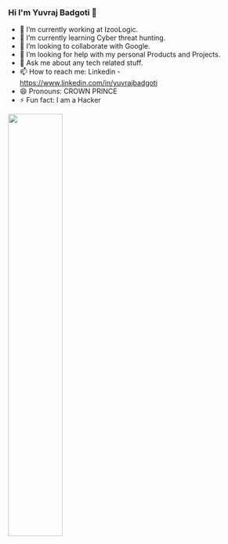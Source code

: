 ### Hi I'm Yuvraj Badgoti 👋

- 🔭 I’m currently working at IzooLogic.
- 🌱 I’m currently learning Cyber threat hunting.
- 👯 I’m looking to collaborate with Google.
- 🤔 I’m looking for help with my personal Products and Projects.
- 💬 Ask me about any tech related stuff.
- 📫 How to reach me: Linkedin - https://www.linkedin.com/in/yuvrajbadgoti
- 😄 Pronouns: CROWN PRINCE
- ⚡ Fun fact: I am a Hacker 

<img align="left" width="47%" src="https://github-readme-stats.vercel.app/api?username=CROWNPRINCE0&show_icons=true&theme=radical" />
